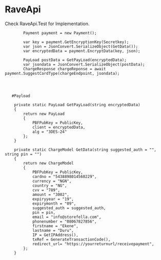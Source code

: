 # RaveApi
Check RaveApi.Test for Implementation.

            Payment payment = new Payment();

            var key = payment.GetEncryptionKey(Secretkey);
            var json = JsonConvert.SerializeObject(GetData());
            var encryptedData = payment.EncryptData(key, json);

            PayLoad postData = GetPayLoad(encryptedData);
            var jsondata = JsonConvert.SerializeObject(postData);
            ChargeResponse chargeReponse = await payment.SuggestCardType(chargeEndpoint, jsondata);
            
            
            
            
       #Payload     
            
        private static PayLoad GetPayLoad(string encryptedData)
        {
            return new PayLoad
            {
                PBFPubKey = PublicKey,
                client = encryptedData,
                alg = "3DES-24"
            };
        }

        private static ChargeModel GetData(string suggested_auth = "", string pin = "")
        {
            return new ChargeModel
            {
                PBFPubKey = PublicKey,
                cardno = "5438898014560229",
                currency = "NGN",
                country = "NG",
                cvv = "789",
                amount = "3002",
                expiryyear = "19",
                expirymonth = "09",
                suggested_auth = suggested_auth,
                pin = pin,
                email = "info@storefella.com",
                phonenumber = "08067827856",
                firstname = "Ekene",
                lastname = "Duru",
                IP = GetIPAddress(), 
                txRef = GenerateTransactionCode(),
                redirect_url= "https://yourreturnurl/receivepayment",
            };
        }

